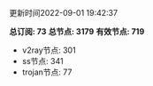 更新时间2022-09-01 19:42:37

**总订阅: 73**
**总节点: 3179**
**有效节点: 719**
- v2ray节点: 301
- ss节点: 341
- trojan节点: 77
